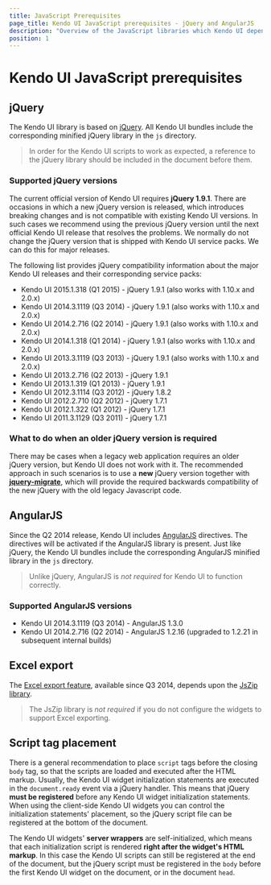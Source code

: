 ```yaml
---
title: JavaScript Prerequisites
page_title: Kendo UI JavaScript prerequisites - jQuery and AngularJS
description: "Overview of the JavaScript libraries which Kendo UI depends on"
position: 1
---
```


# Kendo UI JavaScript prerequisites

## jQuery

The Kendo UI library is based on [jQuery](http://jquery.com/). All Kendo UI bundles include the corresponding minified jQuery library in the `js` directory.

> In order for the Kendo UI scripts to work as expected, a reference to the jQuery library should be included in the document before them.

### Supported jQuery versions

The current official version of Kendo UI requires **jQuery 1.9.1**. There are occasions in which a new jQuery version is released, which introduces breaking changes and is not compatible with existing Kendo UI versions.
In such cases we recommend using the previous jQuery version until the next official Kendo UI release that resolves the problems. We normally do not change the jQuery version that is shipped
with Kendo UI service packs. We can do this for major releases.

The following list provides jQuery compatibility information about the major Kendo UI releases and their corresponding service packs:

* Kendo UI 2015.1.318 (Q1 2015) - jQuery 1.9.1 (also works with 1.10.x and 2.0.x)
* Kendo UI 2014.3.1119 (Q3 2014) - jQuery 1.9.1 (also works with 1.10.x and 2.0.x)
* Kendo UI 2014.2.716 (Q2 2014) - jQuery 1.9.1 (also works with 1.10.x and 2.0.x)
* Kendo UI 2014.1.318 (Q1 2014) - jQuery 1.9.1 (also works with 1.10.x and 2.0.x)
* Kendo UI 2013.3.1119 (Q3 2013) - jQuery 1.9.1 (also works with 1.10.x and 2.0.x)
* Kendo UI 2013.2.716 (Q2 2013) - jQuery 1.9.1
* Kendo UI 2013.1.319 (Q1 2013) - jQuery 1.9.1
* Kendo UI 2012.3.1114 (Q3 2012) - jQuery 1.8.2
* Kendo UI 2012.2.710 (Q2 2012) - jQuery 1.7.1
* Kendo UI 2012.1.322 (Q1 2012) - jQuery 1.7.1
* Kendo UI 2011.3.1129 (Q3 2011) - jQuery 1.7.1

### What to do when an older jQuery version is required

There may be cases when a legacy web application requires an older jQuery version, but Kendo UI does not work with it.
The recommended approach in such scenarios is to use a **new** jQuery version together with
**[jquery-migrate](https://github.com/jquery/jquery-migrate/)**, which will provide the required backwards compatibility of the new jQuery with the old legacy Javascript code.

## AngularJS

Since the Q2 2014 release, Kendo UI includes [AngularJS](http://angularjs.org/) directives. The directives will be activated if the AngularJS library is present.
Just like jQuery, the Kendo UI bundles include the corresponding AngularJS minified library in the `js` directory.

> Unlike jQuery, AngularJS is *not required* for Kendo UI to function correctly.

### Supported AngularJS versions

* Kendo UI 2014.3.1119 (Q3 2014) - AngularJS 1.3.0
* Kendo UI 2014.2.716 (Q2 2014) - AngularJS 1.2.16 (upgraded to 1.2.21 in subsequent internal builds)

## Excel export

The [Excel export feature](http://docs.telerik.com/kendo-ui/framework/excel/introduction), available since Q3 2014, depends upon the [JsZip library](https://stuk.github.io/jszip/).

> The JsZip library is *not required* if you do not configure the widgets to support Excel exporting.

## Script tag placement

There is a general recommendation to place `script` tags before the closing `body` tag, so that the scripts are loaded and executed after the HTML markup. Usually, the Kendo UI widget
initialization statements are executed in the `document.ready` event via a jQuery handler. This means that jQuery **must be registered** before any Kendo UI widget initialization statements. When using
the client-side Kendo UI widgets you can control the initialization statements' placement, so the jQuery script file can be registered at the bottom of the document.

The Kendo UI widgets' **server wrappers** are self-initialized, which means that each initialization script is rendered **right after the widget's HTML markup**.
In this case the Kendo UI scripts can still be registered at the end of the document, but the jQuery script must be registered in the `body` before the first Kendo UI widget on the document, or in the document `head`.
